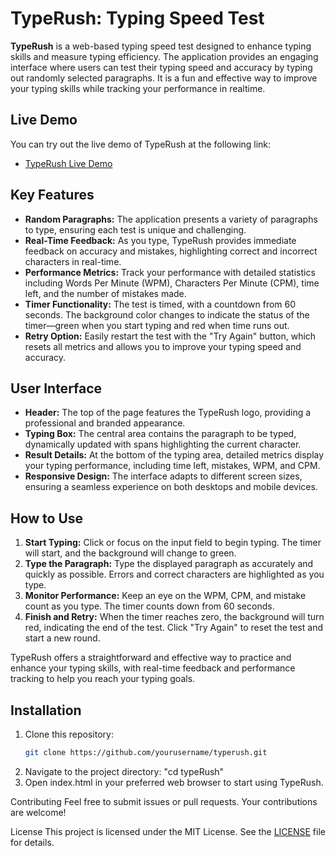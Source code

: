 # TypeRush: Typing Speed Test

**TypeRush** is a web-based typing speed test designed to enhance typing skills and measure typing efficiency. The application provides an engaging interface where users can test their typing speed and accuracy by typing out randomly selected paragraphs. It is a fun and effective way to improve your typing skills while tracking your performance in realtime.

## Live Demo

You can try out the live demo of TypeRush at the following link:

- [TypeRush Live Demo](https://typerush-manish.web.app/)

## Key Features

- **Random Paragraphs:** The application presents a variety of paragraphs to type, ensuring each test is unique and challenging.
- **Real-Time Feedback:** As you type, TypeRush provides immediate feedback on accuracy and mistakes, highlighting correct and incorrect characters in real-time.
- **Performance Metrics:** Track your performance with detailed statistics including Words Per Minute (WPM), Characters Per Minute (CPM), time left, and the number of mistakes made.
- **Timer Functionality:** The test is timed, with a countdown from 60 seconds. The background color changes to indicate the status of the timer—green when you start typing and red when time runs out.
- **Retry Option:** Easily restart the test with the "Try Again" button, which resets all metrics and allows you to improve your typing speed and accuracy.

## User Interface

- **Header:** The top of the page features the TypeRush logo, providing a professional and branded appearance.
- **Typing Box:** The central area contains the paragraph to be typed, dynamically updated with spans highlighting the current character.
- **Result Details:** At the bottom of the typing area, detailed metrics display your typing performance, including time left, mistakes, WPM, and CPM.
- **Responsive Design:** The interface adapts to different screen sizes, ensuring a seamless experience on both desktops and mobile devices.

## How to Use

1. **Start Typing:** Click or focus on the input field to begin typing. The timer will start, and the background will change to green.
2. **Type the Paragraph:** Type the displayed paragraph as accurately and quickly as possible. Errors and correct characters are highlighted as you type.
3. **Monitor Performance:** Keep an eye on the WPM, CPM, and mistake count as you type. The timer counts down from 60 seconds.
4. **Finish and Retry:** When the timer reaches zero, the background will turn red, indicating the end of the test. Click "Try Again" to reset the test and start a new round.

TypeRush offers a straightforward and effective way to practice and enhance your typing skills, with real-time feedback and performance tracking to help you reach your typing goals.

## Installation

1. Clone this repository:
   ```bash
   git clone https://github.com/yourusername/typerush.git
2. Navigate to the project directory:
   "cd typeRush"
3. Open index.html in your preferred web browser to start using TypeRush.

Contributing
Feel free to submit issues or pull requests. Your contributions are welcome!

License
This project is licensed under the MIT License. See the [LICENSE](https://github.com/m-manish03/TypeRush/blob/main/LICENSE) file for details.
